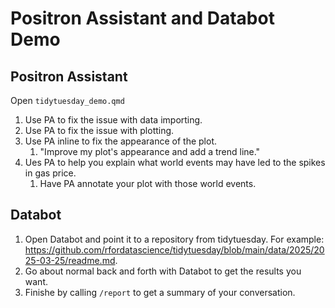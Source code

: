 # Positron Assistant and Databot Demo

## Positron Assistant

Open `tidytuesday_demo.qmd`

1.  Use PA to fix the issue with data importing.
2.  Use PA to fix the issue with plotting.
3.  Use PA inline to fix the appearance of the plot.
    1.  "Improve my plot's appearance and add a trend line."
4.  Ues PA to help you explain what world events may have led to the spikes in gas price.
    1.  Have PA annotate your plot with those world events.

## Databot

1. Open Databot and point it to a repository from tidytuesday. For example: https://github.com/rfordatascience/tidytuesday/blob/main/data/2025/2025-03-25/readme.md.
2. Go about normal back and forth with Databot to get the results you want.
3. Finishe by calling `/report` to get a summary of your conversation.
